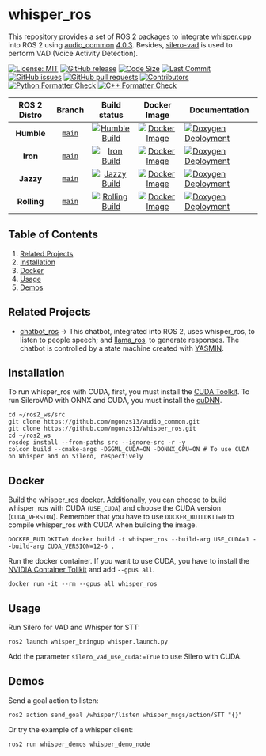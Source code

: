 # whisper_ros

This repository provides a set of ROS 2 packages to integrate [whisper.cpp](https://github.com/ggerganov/whisper.cpp) into ROS 2 using [audio_common](https://github.com/mgonzs13/audio_common) [4.0.3](https://github.com/mgonzs13/audio_common/releases/tag/4.0.3). Besides, [silero-vad](https://github.com/snakers4/silero-vad) is used to perform VAD (Voice Activity Detection).

[![License: MIT](https://img.shields.io/badge/GitHub-MIT-informational)](https://opensource.org/license/mit) [![GitHub release](https://img.shields.io/github/release/mgonzs13/whisper_ros.svg)](https://github.com/mgonzs13/whisper_ros/releases) [![Code Size](https://img.shields.io/github/languages/code-size/mgonzs13/whisper_ros.svg?branch=main)](https://github.com/mgonzs13/whisper_ros?branch=main) [![Last Commit](https://img.shields.io/github/last-commit/mgonzs13/whisper_ros.svg)](https://github.com/mgonzs13/whisper_ros/commits/main) [![GitHub issues](https://img.shields.io/github/issues/mgonzs13/whisper_ros)](https://github.com/mgonzs13/whisper_ros/issues) [![GitHub pull requests](https://img.shields.io/github/issues-pr/mgonzs13/whisper_ros)](https://github.com/mgonzs13/whisper_ros/pulls) [![Contributors](https://img.shields.io/github/contributors/mgonzs13/whisper_ros.svg)](https://github.com/mgonzs13/whisper_ros/graphs/contributors) [![Python Formatter Check](https://github.com/mgonzs13/whisper_ros/actions/workflows/python-formatter.yml/badge.svg?branch=main)](https://github.com/mgonzs13/whisper_ros/actions/workflows/python-formatter.yml?branch=main) [![C++ Formatter Check](https://github.com/mgonzs13/whisper_ros/actions/workflows/cpp-formatter.yml/badge.svg?branch=main)](https://github.com/mgonzs13/whisper_ros/actions/workflows/cpp-formatter.yml?branch=main)

<div align="center">

| ROS 2 Distro |                           Branch                            |                                                                                                         Build status                                                                                                         |                                                                 Docker Image                                                                 | Documentation                                                                                                                                                      |
| :----------: | :---------------------------------------------------------: | :--------------------------------------------------------------------------------------------------------------------------------------------------------------------------------------------------------------------------: | :------------------------------------------------------------------------------------------------------------------------------------------: | ------------------------------------------------------------------------------------------------------------------------------------------------------------------ |
|  **Humble**  | [`main`](https://github.com/mgonzs13/whisper_ros/tree/main) |  [![Humble Build](https://github.com/mgonzs13/whisper_ros/actions/workflows/humble-docker-build.yml/badge.svg?branch=main)](https://github.com/mgonzs13/whisper_ros/actions/workflows/humble-docker-build.yml?branch=main)   |  [![Docker Image](https://img.shields.io/badge/Docker%20Image%20-humble-blue)](https://hub.docker.com/r/mgons/whisper_ros/tags?name=humble)  | [![Doxygen Deployment](https://github.com/mgonzs13/whisper_ros/actions/workflows/doxygen-deployment.yml/badge.svg)](https://mgonzs13.github.io/whisper_ros/latest) |
|   **Iron**   | [`main`](https://github.com/mgonzs13/whisper_ros/tree/main) |     [![Iron Build](https://github.com/mgonzs13/whisper_ros/actions/workflows/iron-docker-build.yml/badge.svg?branch=main)](https://github.com/mgonzs13/whisper_ros/actions/workflows/iron-docker-build.yml?branch=main)      |    [![Docker Image](https://img.shields.io/badge/Docker%20Image%20-iron-blue)](https://hub.docker.com/r/mgons/whisper_ros/tags?name=iron)    | [![Doxygen Deployment](https://github.com/mgonzs13/whisper_ros/actions/workflows/doxygen-deployment.yml/badge.svg)](https://mgonzs13.github.io/whisper_ros/latest) |
|  **Jazzy**   | [`main`](https://github.com/mgonzs13/whisper_ros/tree/main) |    [![Jazzy Build](https://github.com/mgonzs13/whisper_ros/actions/workflows/jazzy-docker-build.yml/badge.svg?branch=main)](https://github.com/mgonzs13/whisper_ros/actions/workflows/jazzy-docker-build.yml?branch=main)    |   [![Docker Image](https://img.shields.io/badge/Docker%20Image%20-jazzy-blue)](https://hub.docker.com/r/mgons/whisper_ros/tags?name=jazzy)   | [![Doxygen Deployment](https://github.com/mgonzs13/whisper_ros/actions/workflows/doxygen-deployment.yml/badge.svg)](https://mgonzs13.github.io/whisper_ros/latest) |
| **Rolling**  | [`main`](https://github.com/mgonzs13/whisper_ros/tree/main) | [![Rolling Build](https://github.com/mgonzs13/whisper_ros/actions/workflows/rolling-docker-build.yml/badge.svg?branch=main)](https://github.com/mgonzs13/whisper_ros/actions/workflows/rolling-docker-build.yml?branch=main) | [![Docker Image](https://img.shields.io/badge/Docker%20Image%20-rolling-blue)](https://hub.docker.com/r/mgons/whisper_ros/tags?name=rolling) | [![Doxygen Deployment](https://github.com/mgonzs13/whisper_ros/actions/workflows/doxygen-deployment.yml/badge.svg)](https://mgonzs13.github.io/whisper_ros/latest) |

</div>

## Table of Contents

1. [Related Projects](#related-projects)
2. [Installation](#installation)
3. [Docker](#docker)
4. [Usage](#usage)
5. [Demos](#demos)

## Related Projects

- [chatbot_ros](https://github.com/mgonzs13/chatbot_ros) &rarr; This chatbot, integrated into ROS 2, uses whisper_ros, to listen to people speech; and [llama_ros](https://github.com/mgonzs13/llama_ros/tree/main), to generate responses. The chatbot is controlled by a state machine created with [YASMIN](https://github.com/uleroboticsgroup/yasmin).

## Installation

To run whisper_ros with CUDA, first, you must install the [CUDA Toolkit](https://developer.nvidia.com/cuda-toolkit). To run SileroVAD with ONNX and CUDA, you must install the [cuDNN](https://developer.nvidia.com/cudnn-downloads).

```shell
cd ~/ros2_ws/src
git clone https://github.com/mgonzs13/audio_common.git
git clone https://github.com/mgonzs13/whisper_ros.git
cd ~/ros2_ws
rosdep install --from-paths src --ignore-src -r -y
colcon build --cmake-args -DGGML_CUDA=ON -DONNX_GPU=ON # To use CUDA on Whisper and on Silero, respectively
```

## Docker

Build the whisper_ros docker. Additionally, you can choose to build whisper_ros with CUDA (`USE_CUDA`) and choose the CUDA version (`CUDA_VERSION`). Remember that you have to use `DOCKER_BUILDKIT=0` to compile whisper_ros with CUDA when building the image.

```shell
DOCKER_BUILDKIT=0 docker build -t whisper_ros --build-arg USE_CUDA=1 --build-arg CUDA_VERSION=12-6 .
```

Run the docker container. If you want to use CUDA, you have to install the [NVIDIA Container Tollkit](https://docs.nvidia.com/datacenter/cloud-native/container-toolkit/latest/install-guide.html) and add `--gpus all`.

```shell
docker run -it --rm --gpus all whisper_ros
```

## Usage

Run Silero for VAD and Whisper for STT:

```shell
ros2 launch whisper_bringup whisper.launch.py
```

Add the parameter `silero_vad_use_cuda:=True` to use Silero with CUDA.

## Demos

Send a goal action to listen:

```shell
ros2 action send_goal /whisper/listen whisper_msgs/action/STT "{}"
```

Or try the example of a whisper client:

```shell
ros2 run whisper_demos whisper_demo_node
```
